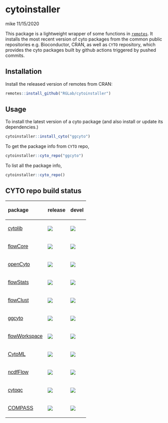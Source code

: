 cytoinstaller
================
mike
11/15/2020

This package is a lightweight wrapper of some functions in
[`remotes`](https://github.com/r-lib/remotes). It installs the most
recent version of cyto packages from the common public repositories
e.g. Bioconductor, CRAN, as well as `CYTO` repository, which provides
the cyto packages built by github actions triggered by pushed commits.

## Installation

Install the released version of remotes from CRAN:

``` r
remotes::install_github("RGLab/cytoinstaller")
```

## Usage

To install the latest version of a cyto package (and also install or
update its dependencies.)

``` r
cytoinstaller::install_cyto("ggcyto")
```

To get the package info from `CYTO` repo,

``` r
cytoinstaller::cyto_repo("ggcyto")
```

To list all the package info,

``` r
cytoinstaller::cyto_repo()
```

## CYTO repo build status

<table class=" lightable-paper" style='font-family: "Arial Narrow", arial, helvetica, sans-serif; width: auto !important; margin-left: auto; margin-right: auto;'>

<thead>

<tr>

<th style="text-align:left;">

package

</th>

<th style="text-align:left;">

release

</th>

<th style="text-align:left;">

devel

</th>

</tr>

</thead>

<tbody>

<tr>

<td style="text-align:left;">

<a href="https://github.com/RGLab/cytolib/actions"> cytolib </a>

</td>

<td style="text-align:left;">

<img src="https://github.com/RGLab/cytolib/workflows/build/badge.svg?branch=release">

</td>

<td style="text-align:left;">

<html>

<body>

<img src="https://github.com/RGLab/cytolib/workflows/build/badge.svg?branch=master">

</body>

</html>

</td>

</tr>

<tr>

<td style="text-align:left;">

<a href="https://github.com/RGLab/flowCore/actions"> flowCore </a>

</td>

<td style="text-align:left;">

<img src="https://github.com/RGLab/flowCore/workflows/build/badge.svg?branch=release">

</td>

<td style="text-align:left;">

<html>

<body>

<img src="https://github.com/RGLab/flowCore/workflows/build/badge.svg?branch=master">

</body>

</html>

</td>

</tr>

<tr>

<td style="text-align:left;">

<a href="https://github.com/RGLab/openCyto/actions"> openCyto </a>

</td>

<td style="text-align:left;">

<img src="https://github.com/RGLab/openCyto/workflows/build/badge.svg?branch=release">

</td>

<td style="text-align:left;">

<html>

<body>

<img src="https://github.com/RGLab/openCyto/workflows/build/badge.svg?branch=master">

</body>

</html>

</td>

</tr>

<tr>

<td style="text-align:left;">

<a href="https://github.com/RGLab/flowStats/actions"> flowStats </a>

</td>

<td style="text-align:left;">

<img src="https://github.com/RGLab/flowStats/workflows/build/badge.svg?branch=release">

</td>

<td style="text-align:left;">

<html>

<body>

<img src="https://github.com/RGLab/flowStats/workflows/build/badge.svg?branch=master">

</body>

</html>

</td>

</tr>

<tr>

<td style="text-align:left;">

<a href="https://github.com/RGLab/flowClust/actions"> flowClust </a>

</td>

<td style="text-align:left;">

<img src="https://github.com/RGLab/flowClust/workflows/build/badge.svg?branch=release">

</td>

<td style="text-align:left;">

<html>

<body>

<img src="https://github.com/RGLab/flowClust/workflows/build/badge.svg?branch=master">

</body>

</html>

</td>

</tr>

<tr>

<td style="text-align:left;">

<a href="https://github.com/RGLab/ggcyto/actions"> ggcyto </a>

</td>

<td style="text-align:left;">

<img src="https://github.com/RGLab/ggcyto/workflows/build/badge.svg?branch=release">

</td>

<td style="text-align:left;">

<html>

<body>

<img src="https://github.com/RGLab/ggcyto/workflows/build/badge.svg?branch=master">

</body>

</html>

</td>

</tr>

<tr>

<td style="text-align:left;">

<a href="https://github.com/RGLab/flowWorkspace/actions"> flowWorkspace
</a>

</td>

<td style="text-align:left;">

<img src="https://github.com/RGLab/flowWorkspace/workflows/build/badge.svg?branch=release">

</td>

<td style="text-align:left;">

<html>

<body>

<img src="https://github.com/RGLab/flowWorkspace/workflows/build/badge.svg?branch=master">

</body>

</html>

</td>

</tr>

<tr>

<td style="text-align:left;">

<a href="https://github.com/RGLab/CytoML/actions"> CytoML </a>

</td>

<td style="text-align:left;">

<img src="https://github.com/RGLab/CytoML/workflows/build/badge.svg?branch=release">

</td>

<td style="text-align:left;">

<html>

<body>

<img src="https://github.com/RGLab/CytoML/workflows/build/badge.svg?branch=master">

</body>

</html>

</td>

</tr>

<tr>

<td style="text-align:left;">

<a href="https://github.com/RGLab/ncdfFlow/actions"> ncdfFlow </a>

</td>

<td style="text-align:left;">

<img src="https://github.com/RGLab/ncdfFlow/workflows/build/badge.svg?branch=release">

</td>

<td style="text-align:left;">

<html>

<body>

<img src="https://github.com/RGLab/ncdfFlow/workflows/build/badge.svg?branch=master">

</body>

</html>

</td>

</tr>

<tr>

<td style="text-align:left;">

<a href="https://github.com/RGLab/cytoqc/actions"> cytoqc </a>

</td>

<td style="text-align:left;">

<img src="https://github.com/RGLab/cytoqc/workflows/build/badge.svg?branch=release">

</td>

<td style="text-align:left;">

<html>

<body>

<img src="https://github.com/RGLab/cytoqc/workflows/build/badge.svg?branch=master">

</body>

</html>

</td>

</tr>

<tr>

<td style="text-align:left;">

<a href="https://github.com/RGLab/COMPASS/actions"> COMPASS </a>

</td>

<td style="text-align:left;">

<img src="https://github.com/RGLab/COMPASS/workflows/build/badge.svg?branch=release">

</td>

<td style="text-align:left;">

<html>

<body>

<img src="https://github.com/RGLab/COMPASS/workflows/build/badge.svg?branch=master">

</body>

</html>

</td>

</tr>

</tbody>

</table>
